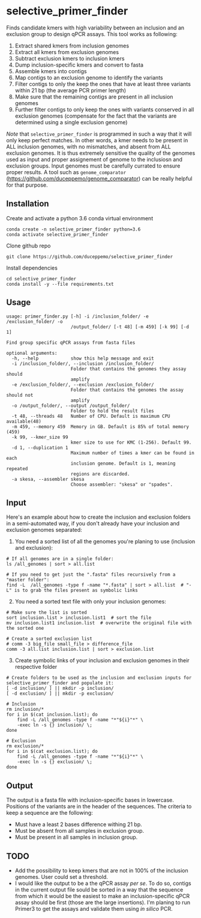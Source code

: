 # selective_primer_finder
Finds candidate kmers with high variability between an inclusion and an exclusion group to design qPCR assays. This tool works as following:
1. Extract shared kmers from inclusion genomes
2. Extract all kmers from exclusion genomes
3. Subtract exclusion kmers to inclusion kmers
4. Dump inclusion-specific kmers and convert to fasta
5. Assemble kmers into contigs
6. Map contigs to an exclusion genome to identify the variants
7. Filter contigs to only the keep the ones that have at least three variants within 21 bp (the average PCR primer length)
8. Make sure that the remaining contigs are present in all inclusion genomes
9. Further filter contigs to only keep the ones with variants conserved in all exclusion genomes (compensate for the fact that the variants are determined using a single exclusion genome)

*Note* that `selective_primer_finder` is programmed in such a way that it will only keep perfect matches. In other words, a kmer needs to be present in ALL inclusion genomes, with no mismatches, and absent from ALL exclusion genomes. It is thus extremely sensitive the quality of the genomes used as input and proper assignement of genome to the inclusiosn and exclusion groups. Input genomes must be carefully currated to ensure proper results. A tool such as `genome_comparator` (https://github.com/duceppemo/genome_comparator) can be really helpful for that purpose.

## Installation
Create and activate a python 3.6 conda virtual environment
```
conda create -n selective_primer_finder python=3.6
conda activate selective_primer_finder
```
Clone github repo
```
git clone https://github.com/duceppemo/selective_primer_finder
```
Install dependencies
```
cd selective_primer_finder
conda install -y --file requirements.txt
```
## Usage
```
usage: primer_finder.py [-h] -i /inclusion_folder/ -e /exclusion_folder/ -o
                        /output_folder/ [-t 48] [-m 459] [-k 99] [-d 1]

Find group specific qPCR assays from fasta files

optional arguments:
  -h, --help            show this help message and exit
  -i /inclusion_folder/, --inclusion /inclusion_folder/
                        Folder that contains the genomes they assay should
                        amplify
  -e /exclusion_folder/, --exclusion /exclusion_folder/
                        Folder that contains the genomes the assay should not
                        amplify
  -o /output_folder/, --output /output_folder/
                        Folder to hold the result files
  -t 48, --threads 48   Number of CPU. Default is maximum CPU available(48)
  -m 459, --memory 459  Memory in GB. Default is 85% of total memory (459)
  -k 99, --kmer_size 99
                        kmer size to use for KMC (1-256). Default 99.
  -d 1, --duplication 1
                        Maximum number of times a kmer can be found in each
                        inclusion genome. Default is 1, meaning repeated
                        regions are discarded.
  -a skesa, --assembler skesa
                        Choose assembler: "skesa" or "spades".
```

## Input
Here's an example about how to create the inclusion and exclusion folders in a semi-automated way, if you don't already have your inclusion and exclusion genomes separated:
1. You need a sorted list of all the genomes you're planing to use (inclusion and exclusion):
```
# If all genomes are in a single folder:
ls /all_genomes | sort > all.list

# If you need to get just the ".fasta" files recursively from a "master folder":
find -L  /all_genomes -type f -name "*.fasta" | sort > all.list  # "-L" is to grab the files present as symbolic links
```
2. You need a sorted text file with only your inclusion genomes:
```
# Make sure the list is sorted
sort inclusion.list > inclusion.list1  # sort the file
mv inclusion.list1 inclusion.list  # overwrite the original file with the sorted one

# Create a sorted exclusion list
# comm -3 big_file small_file > difference_file
comm -3 all.list inclusion.list | sort > exclusion.list
```
3. Create symbolic links of your inclusion and exclusion genomes in their respective folder
```
# Create folders to be used as the inclusion and exclusion inputs for selective_primer_finder and populate it:
[ -d inclusion/ ] || mkdir -p inclusion/
[ -d exclusion/ ] || mkdir -p exclusion/

# Inclusion
rm inclusion/*
for i in $(cat inclusion.list); do
    find -L /all_genomes -type f -name "*"${i}"*" \
    -exec ln -s {} inclusion/ \;
done

# Exclusion
rm exclusion/*
for i in $(cat exclusion.list); do
    find -L /all_genomes -type f -name "*"${i}"*" \
    -exec ln -s {} exclusion/ \;
done
```

## Output
The output is a fasta file with inclusion-specific bases in lowercase. Positions of the variants are in the header of the sequences. The criteria to keep a sequence are the following:
* Must have a least 2 bases difference withing 21 bp.
* Must be absent from all samples in exclusion group.
* Must be present in all samples in inclusion group.

## TODO
* Add the possibility to keep kmers that are not in 100% of the inclusion genomes. User could set a threshold.
* I would like the output to be a the qPCR assay _per se_. To do so, contigs in the current output file sould be sorted in a way that the sequence from which it would be the easiest to make an inclusion-specific qPCR assay should be first (those are the large insertions). I'm planing to run Primer3 to get the assays and validate them using _in silico_ PCR.
